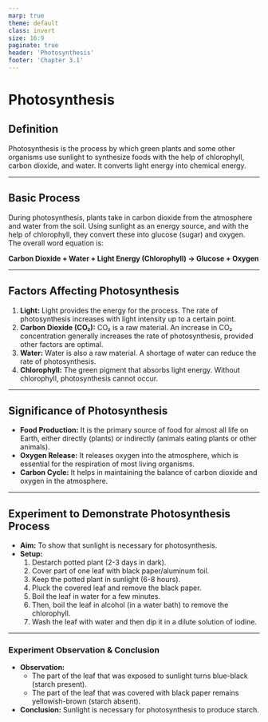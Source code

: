 ```yaml
---
marp: true
theme: default
class: invert
size: 16:9
paginate: true
header: 'Photosynthesis'
footer: 'Chapter 3.1'
---
```


# Photosynthesis

## Definition

Photosynthesis is the process by which green plants and some other organisms use sunlight to synthesize foods with the help of chlorophyll, carbon dioxide, and water. It converts light energy into chemical energy.

---

## Basic Process

During photosynthesis, plants take in carbon dioxide from the atmosphere and water from the soil. Using sunlight as an energy source, and with the help of chlorophyll, they convert these into glucose (sugar) and oxygen. The overall word equation is:

**Carbon Dioxide + Water + Light Energy (Chlorophyll) → Glucose + Oxygen**

---

## Factors Affecting Photosynthesis

1.  **Light:** Light provides the energy for the process. The rate of photosynthesis increases with light intensity up to a certain point.
2.  **Carbon Dioxide (CO₂):** CO₂ is a raw material. An increase in CO₂ concentration generally increases the rate of photosynthesis, provided other factors are optimal.
3.  **Water:** Water is also a raw material. A shortage of water can reduce the rate of photosynthesis.
4.  **Chlorophyll:** The green pigment that absorbs light energy. Without chlorophyll, photosynthesis cannot occur.

---

## Significance of Photosynthesis

*   **Food Production:** It is the primary source of food for almost all life on Earth, either directly (plants) or indirectly (animals eating plants or other animals).
*   **Oxygen Release:** It releases oxygen into the atmosphere, which is essential for the respiration of most living organisms.
*   **Carbon Cycle:** It helps in maintaining the balance of carbon dioxide and oxygen in the atmosphere.

---

## Experiment to Demonstrate Photosynthesis Process

*   **Aim:** To show that sunlight is necessary for photosynthesis.
*   **Setup:**
    1.  Destarch potted plant (2-3 days in dark).
    2.  Cover part of one leaf with black paper/aluminum foil.
    3.  Keep the potted plant in sunlight (6-8 hours).
    4.  Pluck the covered leaf and remove the black paper.
    5.  Boil the leaf in water for a few minutes.
    6.  Then, boil the leaf in alcohol (in a water bath) to remove the chlorophyll.
    7.  Wash the leaf with water and then dip it in a dilute solution of iodine.

---

### Experiment Observation & Conclusion

*   **Observation:**
    *   The part of the leaf that was exposed to sunlight turns blue-black (starch present).
    *   The part of the leaf that was covered with black paper remains yellowish-brown (starch absent).
*   **Conclusion:** Sunlight is necessary for photosynthesis to produce starch.
